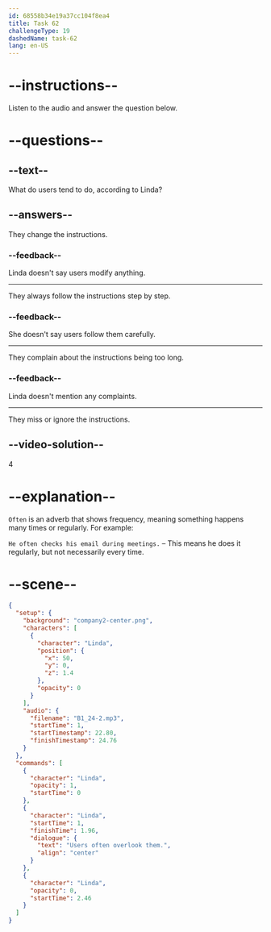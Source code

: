 ```yaml
---
id: 68558b34e19a37cc104f8ea4
title: Task 62
challengeType: 19
dashedName: task-62
lang: en-US
---
```


<!-- (Audio) Linda: Users often overlook them. -->

# --instructions--

Listen to the audio and answer the question below.

# --questions--

## --text--

What do users tend to do, according to Linda?

## --answers--

They change the instructions.

### --feedback--

Linda doesn't say users modify anything.

---

They always follow the instructions step by step.

### --feedback--

She doesn't say users follow them carefully.

---

They complain about the instructions being too long.

### --feedback--

Linda doesn't mention any complaints.

---

They miss or ignore the instructions.

## --video-solution--

4

# --explanation--

`Often` is an adverb that shows frequency, meaning something happens many times or regularly. For example:

`He often checks his email during meetings.` – This means he does it regularly, but not necessarily every time.

# --scene--

```json
{
  "setup": {
    "background": "company2-center.png",
    "characters": [
      {
        "character": "Linda",
        "position": {
          "x": 50,
          "y": 0,
          "z": 1.4
        },
        "opacity": 0
      }
    ],
    "audio": {
      "filename": "B1_24-2.mp3",
      "startTime": 1,
      "startTimestamp": 22.80,
      "finishTimestamp": 24.76
    }
  },
  "commands": [
    {
      "character": "Linda",
      "opacity": 1,
      "startTime": 0
    },
    {
      "character": "Linda",
      "startTime": 1,
      "finishTime": 1.96,
      "dialogue": {
        "text": "Users often overlook them.",
        "align": "center"
      }
    },
    {
      "character": "Linda",
      "opacity": 0,
      "startTime": 2.46
    }
  ]
}
```
